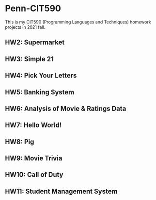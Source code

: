 # Penn-CIT590
This is my CIT590 (Programming Languages and Techniques) homework projects in 2021 fall.

## HW2: Supermarket

## HW3: Simple 21

## HW4: Pick Your Letters

## HW5: Banking System

## HW6: Analysis of Movie & Ratings Data

## HW7: Hello World!

## HW8: Pig

## HW9: Movie Trivia

## HW10: Call of Duty

## HW11: Student Management System 
